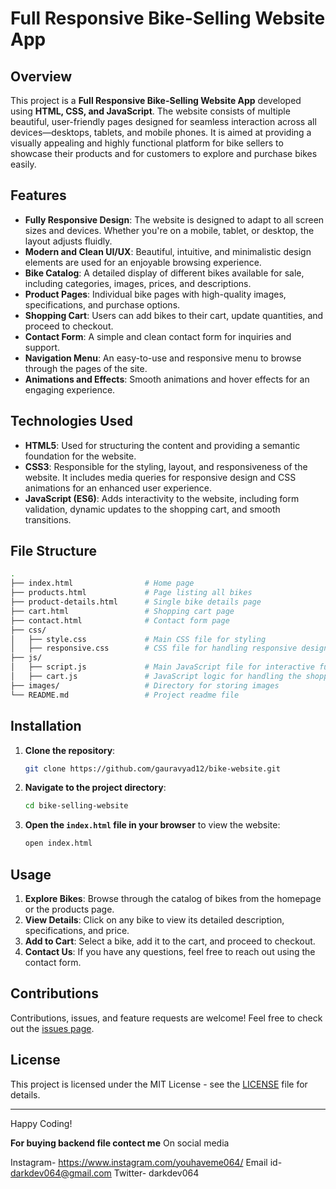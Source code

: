 # Full Responsive Bike-Selling Website App

## Overview

This project is a **Full Responsive Bike-Selling Website App** developed using **HTML, CSS, and JavaScript**. The website consists of multiple beautiful, user-friendly pages designed for seamless interaction across all devices—desktops, tablets, and mobile phones. It is aimed at providing a visually appealing and highly functional platform for bike sellers to showcase their products and for customers to explore and purchase bikes easily.

## Features

- **Fully Responsive Design**: The website is designed to adapt to all screen sizes and devices. Whether you're on a mobile, tablet, or desktop, the layout adjusts fluidly.
- **Modern and Clean UI/UX**: Beautiful, intuitive, and minimalistic design elements are used for an enjoyable browsing experience.
- **Bike Catalog**: A detailed display of different bikes available for sale, including categories, images, prices, and descriptions.
- **Product Pages**: Individual bike pages with high-quality images, specifications, and purchase options.
- **Shopping Cart**: Users can add bikes to their cart, update quantities, and proceed to checkout.
- **Contact Form**: A simple and clean contact form for inquiries and support.
- **Navigation Menu**: An easy-to-use and responsive menu to browse through the pages of the site.
- **Animations and Effects**: Smooth animations and hover effects for an engaging experience.

## Technologies Used

- **HTML5**: Used for structuring the content and providing a semantic foundation for the website.
- **CSS3**: Responsible for the styling, layout, and responsiveness of the website. It includes media queries for responsive design and CSS animations for an enhanced user experience.
- **JavaScript (ES6)**: Adds interactivity to the website, including form validation, dynamic updates to the shopping cart, and smooth transitions.
  
## File Structure

```bash
.
├── index.html                # Home page
├── products.html             # Page listing all bikes
├── product-details.html      # Single bike details page
├── cart.html                 # Shopping cart page
├── contact.html              # Contact form page
├── css/
│   ├── style.css             # Main CSS file for styling
│   ├── responsive.css        # CSS file for handling responsive design
├── js/
│   ├── script.js             # Main JavaScript file for interactive functionality
│   ├── cart.js               # JavaScript logic for handling the shopping cart
├── images/                   # Directory for storing images
└── README.md                 # Project readme file
```

## Installation

1. **Clone the repository**:
   ```bash
   git clone https://github.com/gauravyad12/bike-website.git
   ```
2. **Navigate to the project directory**:
   ```bash
   cd bike-selling-website
   ```
3. **Open the `index.html` file in your browser** to view the website:
   ```bash
   open index.html
   ```

## Usage

1. **Explore Bikes**: Browse through the catalog of bikes from the homepage or the products page.
2. **View Details**: Click on any bike to view its detailed description, specifications, and price.
3. **Add to Cart**: Select a bike, add it to the cart, and proceed to checkout.
4. **Contact Us**: If you have any questions, feel free to reach out using the contact form.

## Contributions

Contributions, issues, and feature requests are welcome! Feel free to check out the [issues page](https://github.com/gauravyad12/Bike-website/issues).

## License

This project is licensed under the MIT License - see the [LICENSE](LICENSE) file for details.

---
Happy Coding!



**For buying backend file contect me** 
On social media

Instagram- https://www.instagram.com/youhaveme064/
Email id- darkdev064@gmail.com
Twitter- darkdev064



   
